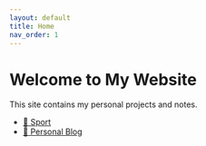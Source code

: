 ```yaml
---
layout: default
title: Home
nav_order: 1
---
```


# Welcome to My Website

This site contains my personal projects and notes.

- [🏃 Sport](/sport)
- [🧠 Personal Blog](/blog)
